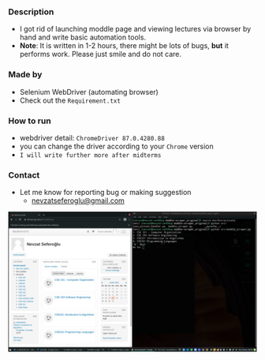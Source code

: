 
### Description
- I got rid of launching moddle page and viewing lectures via browser by hand and write basic automation tools.
- **Note**: It is written in 1-2 hours, there might be lots of bugs, **but** it performs work. Please just smile and do not care.

### Made by
- Selenium WebDriver (automating browser)
- Check out the ```Requirement.txt```

### How to run
- webdriver detail: ```ChromeDriver 87.0.4280.88```
- you can change the driver according to your ```Chrome``` version
- ```I will write further more after midterms```

### Contact
- Let me know for reporting bug or making suggestion
    - nevzatseferoglu@gmail.com


![view](media/view.png)

